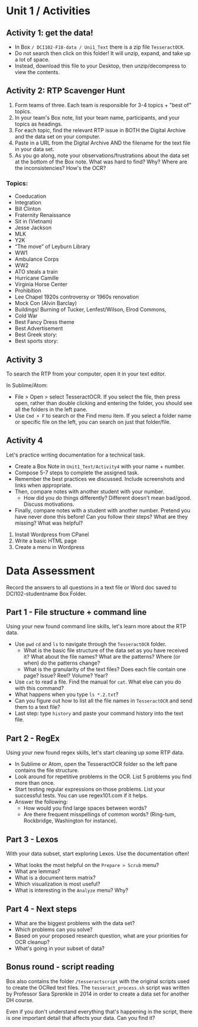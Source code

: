 # Unit 1 / Activities

## Activity 1: get the data!

* In Box ```/ DCI102-F18-data / Uni1_Text``` there is a zip file ```TesseractOCR```. 
* Do not search then click on this folder! It will unzip, expand, and take up a lot of space. 
* Instead, download this file to your Desktop, then unzip/decompress to view the contents. 

## Activity 2: RTP Scavenger Hunt

1. Form teams of three. Each team is responsible for 3-4 topics + "best of" topics. 
2. In your team's Box note, list your team name, participants, and your topics as headings. 
3. For each topic, find the relevant RTP issue in BOTH the Digital Archive and the data set on your computer. 
4. Paste in a URL from the Digital Archive AND the filename for the text file in your data set. 
5. As you go along, note your observations/frustrations about the data set at the bottom of the Box note. What was hard to find? Why? Where are the inconsistencies? How's the OCR? 

### Topics:
* Coeducation
* Integration 
* Bill Clinton 
* Fraternity Renaissance
* Sit in (Vietnam) 
* Jesse Jackson
* MLK 
* Y2K
* “The move” of Leyburn Library
* WW1
* Ambulance Corps 
* WW2
* ATO steals a train
* Hurricane Camille 
* Virginia Horse Center
* Prohibition 
* Lee Chapel 1920s controversy or 1960s renovation
* Mock Con (Alvin Barclay) 
* Buildings! Burning of Tucker, Lenfest/Wilson, Elrod Commons, 
* Cold War
* Best Fancy Dress theme 
* Best Advertisement
* Best Greek story:
* Best sports story: 

## Activity 3
To search the RTP from your computer, open it in your text editor. 

In Sublime/Atom:
* File > Open > select TesseractOCR. If you select the file, then press open, rather than double clicking and entering the folder, you should see all the folders in the left pane. 
* Use ```Cmd + F``` to search or the Find menu item. If you select a folder name or specific file on the left, you can search on just that folder/file.

## Activity 4
Let's practice writing documentation for a technical task.

* Create a Box Note in ```Unit1_Text/Activity4``` with your name + number.
* Compose 5-7 steps to complete the assigned task. 
* Remember the best practices we discussed. Include screenshots and links when appropriate.
* Then, compare notes with another student with your number. 
	* How did you do things differently? Different doesn't mean bad/good. Discuss motivations. 
* Finally, compare notes with a student with another number. Pretend you have never done this before! Can you follow their steps? What are they missing? What was helpful?


1. Install Wordpress from CPanel
2. Write a basic HTML page
3. Create a menu in Wordpress

# Data Assessment 
Record the answers to all questions in a text file or Word doc saved to DCI102-studentname Box Folder. 

## Part 1 - File structure + command line
Using your new found command line skills, let's learn more about the RTP data. 

* Use `pwd` `cd` and `ls` to navigate through the `TesseractOCR` folder. 
	* What is the basic file structure of the data set as you have received it? What about the file names? What are the patterns? Where (or when) do the patterns change? 
	* What is the granularity of the text files? Does each file contain one page? Issue? Reel? Volume? Year? 
* Use `cat` to read a file. Find the manual for `cat`. What else can you do with this command?
* What happens when you type `ls *.2.txt`?
* Can you figure out how to list all the file names in `TesseractOCR` and send them to a text file?
* Last step: type `history` and paste your command history into the text file. 

## Part 2 - RegEx 
Using your new found regex skills, let's start cleaning up some RTP data.

* In Sublime or Atom, open the TesseractOCR folder so the left pane contains the file structure. 
* Look around for repetitive problems in the OCR. List 5 problems you find more than once. 
* Start testing regular expressions on those problems. List your successful tests. You can use regex101.com if it helps. 
* Answer the following: 
	* How would you find large spaces between words?
	* Are there frequent misspellings of common words? \(Ring-tum, Rockbridge, Washington for instance\).

## Part 3 - Lexos
With your data subset, start exploring Lexos. Use the documentation often!
* What looks the most helpful on the `Prepare > Scrub` menu?
* What are lemmas?
* What is a document term matrix?
* Which visualization is most useful?
* What is interesting in the `Analyze` menu? Why?


## Part 4 - Next steps
* What are the biggest problems with the data set?
* Which problems can you solve?
* Based on your proposed research question, what are your priorities for OCR cleanup? 
* What's going in your subset of data? 


## Bonus round - script reading
Box also contains the folder `/tesseractscript` with the original scripts used to create the OCRed text files. The `tesseract_process.sh` script was written by Professor Sara Sprenkle in 2014 in order to create a data set for another DH course.

Even if you don't understand everything that's happening in the script, there is one important detail that affects your data. Can you find it?